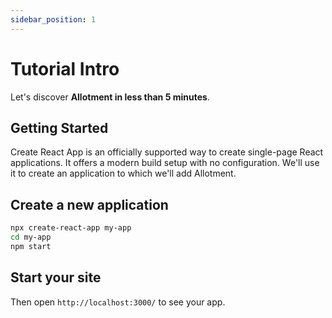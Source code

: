 ```yaml
---
sidebar_position: 1
---
```


# Tutorial Intro

Let's discover **Allotment in less than 5 minutes**.

## Getting Started

Create React App is an officially supported way to create single-page React applications. It offers a modern build setup with no configuration. We'll use it to create an application to which we'll add Allotment.

## Create a new application

```bash
npx create-react-app my-app
cd my-app
npm start
```

## Start your site

Then open `http://localhost:3000/` to see your app.
